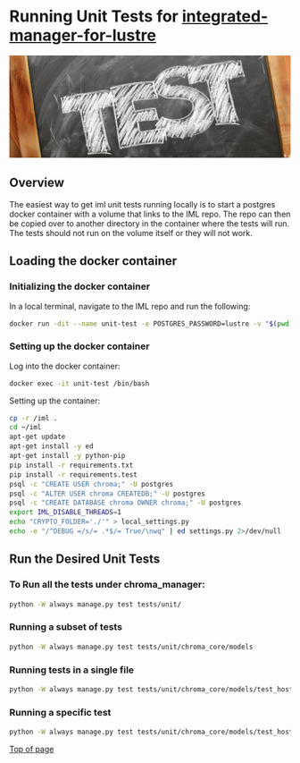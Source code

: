 # Running Unit Tests for [integrated-manager-for-lustre](https://github.com/whamcloud/integrated-manager-for-lustre)

![Unit Testing](md_Graphics/test.png)

## Overview

The easiest way to get iml unit tests running locally is to start a postgres docker container with a volume that links to the IML repo. The repo can then be copied over to another directory in the container where the tests will run. The tests should not run on the volume itself or they will not work.

## Loading the docker container

### Initializing the docker container

In a local terminal, navigate to the IML repo and run the following:

```sh
docker run -dit --name unit-test -e POSTGRES_PASSWORD=lustre -v "$(pwd)":/iml postgres
```

### Setting up the docker container

Log into the docker container:

```sh
docker exec -it unit-test /bin/bash
```

Setting up the container:

```sh
cp -r /iml .
cd ~/iml
apt-get update
apt-get install -y ed
apt-get install -y python-pip
pip install -r requirements.txt
pip install -r requirements.test
psql -c "CREATE USER chroma;" -U postgres
psql -c "ALTER USER chroma CREATEDB;" -U postgres
psql -c "CREATE DATABASE chroma OWNER chroma;" -U postgres
export IML_DISABLE_THREADS=1
echo "CRYPTO_FOLDER='./'" > local_settings.py
echo -e "/^DEBUG =/s/= .*$/= True/\nwq" | ed settings.py 2>/dev/null
```

## Run the Desired Unit Tests

### To Run all the tests under chroma_manager:

```sh
python -W always manage.py test tests/unit/
```

### Running a subset of tests

```sh
python -W always manage.py test tests/unit/chroma_core/models
```

### Running tests in a single file

```sh
python -W always manage.py test tests/unit/chroma_core/models/test_host.py
```

### Running a specific test

```sh
python -W always manage.py test tests/unit/chroma_core/models/test_host.py:TestHostListMixin:test_cached_hosts
```

[Top of page](#running-unit-tests-for-integrated-manager-for-lustre)
